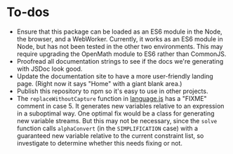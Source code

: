 
# To-dos

- Ensure that this package can be loaded as an ES6 module in the Node, the
  browser, and a WebWorker. Currently, it works as an ES6 module in Node, but
  has not been tested in the other two environments. This may require upgrading
  the OpenMath module to ES6 rather than CommonJS.
- Proofread all documentation strings to see if the docs we're generating with
  JSDoc look good.
- Update the documentation site to have a more user-friendly landing page.
  (Right now it says "Home" with a giant blank area.)
- Publish this repository to npm so it's easy to use in other projects.
- The `replaceWithoutCapture` function in [language.js](src/language.js) has a
  "FIXME" comment in case 5. It generates new variables relative to an
  expression in a suboptimal way. One optimal fix would be a class for
  generating new variable streams. But this may not be necessary, since the
  `solve` function calls `alphaConvert` (in the `SIMPLIFICATION` case) with a
  guaranteed new variable relative to the current constraint list, so
  investigate to determine whether this needs fixing or not.
